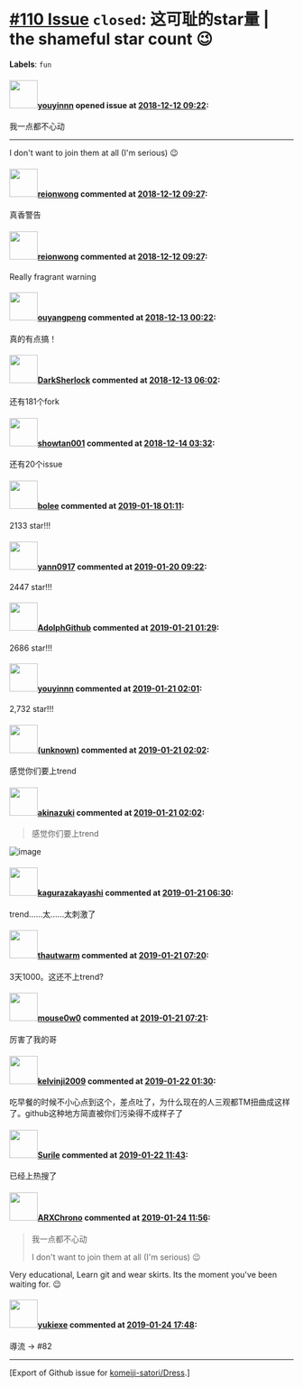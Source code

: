 # [\#110 Issue](https://github.com/komeiji-satori/Dress/issues/110) `closed`: 这可耻的star量 | the shameful star count 😉
**Labels**: `fun`


#### <img src="https://avatars.githubusercontent.com/u/23525754?u=b763b7d85389a3dbeb29db71578b2eadedb7394b&v=4" width="50">[youyinnn](https://github.com/youyinnn) opened issue at [2018-12-12 09:22](https://github.com/komeiji-satori/Dress/issues/110):

我一点都不心动

------

I don't want to join them at all (I'm serious) 😉

#### <img src="https://avatars.githubusercontent.com/u/9636382?u=700c01bfb5bfb9520c97429161ece47b2b282f9a&v=4" width="50">[reionwong](https://github.com/reionwong) commented at [2018-12-12 09:27](https://github.com/komeiji-satori/Dress/issues/110#issuecomment-446520070):

真香警告

#### <img src="https://avatars.githubusercontent.com/u/9636382?u=700c01bfb5bfb9520c97429161ece47b2b282f9a&v=4" width="50">[reionwong](https://github.com/reionwong) commented at [2018-12-12 09:27](https://github.com/komeiji-satori/Dress/issues/110#issuecomment-446520125):

Really fragrant warning

#### <img src="https://avatars.githubusercontent.com/u/5885735?u=0e7581e79232070f8362f2b78e8570a1a10f1b0a&v=4" width="50">[ouyangpeng](https://github.com/ouyangpeng) commented at [2018-12-13 00:22](https://github.com/komeiji-satori/Dress/issues/110#issuecomment-446795360):

真的有点搞！

#### <img src="https://avatars.githubusercontent.com/u/20508433?u=20063f6b230204a0a7a08b10130b2513476da12f&v=4" width="50">[DarkSherlock](https://github.com/DarkSherlock) commented at [2018-12-13 06:02](https://github.com/komeiji-satori/Dress/issues/110#issuecomment-446852519):

还有181个fork

#### <img src="https://avatars.githubusercontent.com/u/32892347?u=dd7e8aa4d91719952f9225c7777f2d039022ce7d&v=4" width="50">[showtan001](https://github.com/showtan001) commented at [2018-12-14 03:32](https://github.com/komeiji-satori/Dress/issues/110#issuecomment-447201923):

还有20个issue

#### <img src="https://avatars.githubusercontent.com/u/2450909?u=2af9054fda565053a1e8d43e24beb8c6735e06ed&v=4" width="50">[bolee](https://github.com/bolee) commented at [2019-01-18 01:11](https://github.com/komeiji-satori/Dress/issues/110#issuecomment-455391013):

2133 star!!!

#### <img src="https://avatars.githubusercontent.com/u/25262709?u=77748f0a7d00ab98aefdd50870a41951aa5fe2be&v=4" width="50">[yann0917](https://github.com/yann0917) commented at [2019-01-20 09:22](https://github.com/komeiji-satori/Dress/issues/110#issuecomment-455850168):

2447 star!!!

#### <img src="https://avatars.githubusercontent.com/u/17741183?u=b349e719cb07117436bcbb2495b10896f1ffbc4d&v=4" width="50">[AdolphGithub](https://github.com/AdolphGithub) commented at [2019-01-21 01:29](https://github.com/komeiji-satori/Dress/issues/110#issuecomment-455922535):

2686 star!!!

#### <img src="https://avatars.githubusercontent.com/u/23525754?u=b763b7d85389a3dbeb29db71578b2eadedb7394b&v=4" width="50">[youyinnn](https://github.com/youyinnn) commented at [2019-01-21 02:01](https://github.com/komeiji-satori/Dress/issues/110#issuecomment-455926382):

2,732 star!!!

#### <img src="(unknown)" width="50">[(unknown)]((unknown)) commented at [2019-01-21 02:02](https://github.com/komeiji-satori/Dress/issues/110#issuecomment-455926517):

感觉你们要上trend

#### <img src="https://avatars.githubusercontent.com/u/43605695?u=28744b8d5b4760b4dd456ee25b64ba798d97eef2&v=4" width="50">[akinazuki](https://github.com/akinazuki) commented at [2019-01-21 02:02](https://github.com/komeiji-satori/Dress/issues/110#issuecomment-455926608):

> 感觉你们要上trend

![image](https://user-images.githubusercontent.com/43605695/51448755-b5c40100-1d63-11e9-95de-db8f6da2dc68.png)

#### <img src="https://avatars.githubusercontent.com/u/2824841?u=b6e28fbc3f5ac12daf4b9a169194996ca20b57fb&v=4" width="50">[kagurazakayashi](https://github.com/kagurazakayashi) commented at [2019-01-21 06:30](https://github.com/komeiji-satori/Dress/issues/110#issuecomment-455962299):

trend……太……太刺激了

#### <img src="https://avatars.githubusercontent.com/u/22536460?u=75d7b4c27145f6f696fffc4cbac5fe7e6e9cae90&v=4" width="50">[thautwarm](https://github.com/thautwarm) commented at [2019-01-21 07:20](https://github.com/komeiji-satori/Dress/issues/110#issuecomment-455971381):

3天1000。这还不上trend?

#### <img src="https://avatars.githubusercontent.com/u/13087252?u=e80cf2768582073bb2e17ddd5c21dfdcf003f151&v=4" width="50">[mouse0w0](https://github.com/mouse0w0) commented at [2019-01-21 07:21](https://github.com/komeiji-satori/Dress/issues/110#issuecomment-455971542):

厉害了我的哥

#### <img src="https://avatars.githubusercontent.com/u/881201?u=6424a20c20a5f8b153f6f091fb70c76ef04003ce&v=4" width="50">[kelvinji2009](https://github.com/kelvinji2009) commented at [2019-01-22 01:30](https://github.com/komeiji-satori/Dress/issues/110#issuecomment-456240527):

吃早餐的时候不小心点到这个，差点吐了，为什么现在的人三观都TM扭曲成这样了。github这种地方简直被你们污染得不成样子了

#### <img src="https://avatars.githubusercontent.com/u/28652894?u=be948060503762a6d598f6f218aad0d2c52889a0&v=4" width="50">[Surile](https://github.com/Surile) commented at [2019-01-22 11:43](https://github.com/komeiji-satori/Dress/issues/110#issuecomment-456370394):

已经上热搜了

#### <img src="https://avatars.githubusercontent.com/u/6690757?u=410947ca41db61e2a030928221ab66348f1113e4&v=4" width="50">[ARXChrono](https://github.com/ARXChrono) commented at [2019-01-24 11:56](https://github.com/komeiji-satori/Dress/issues/110#issuecomment-457171279):

> 
> 
> 我一点都不心动
> 
> I don't want to join them at all (I'm serious) 😉

Very educational, Learn git and wear skirts. Its the moment you've been waiting for. 😉

#### <img src="https://avatars.githubusercontent.com/u/3849019?u=deeddd0232b89efc3d050c68f954a503f23d9ae0&v=4" width="50">[yukiexe](https://github.com/yukiexe) commented at [2019-01-24 17:48](https://github.com/komeiji-satori/Dress/issues/110#issuecomment-457291298):

導流 -> #82


-------------------------------------------------------------------------------



[Export of Github issue for [komeiji-satori/Dress](https://github.com/komeiji-satori/Dress).]
